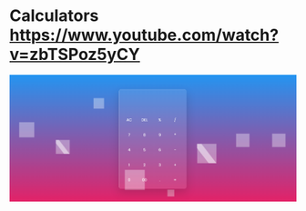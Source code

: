 # Calculators https://www.youtube.com/watch?v=zbTSPoz5yCY
<p align="center">
  <img src="preview.png" alt="preview del proyecto" width="600">
</p>